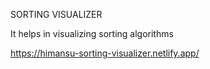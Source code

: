 SORTING VISUALIZER

It helps in visualizing sorting algorithms

https://himansu-sorting-visualizer.netlify.app/
